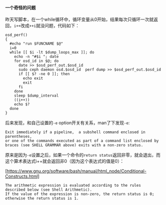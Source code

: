 #### 一个奇怪的问题
昨天写脚本，在一个while循环中，循环变量从0开始，结果每次只循环一次就返回，`i++`改成`++i`就没问题，代码如下：
```
osd_perf()
{
  #echo "run $FUNCNAME $@"
  i=0
  while [[ $i -lt $dump_loops_max ]]; do
    echo -n "#$i "; date
    for osd_id in $@; do
      date >> $osd_perf_out.$osd_id
      sudo ceph daemon osd.$osd_id  perf dump >> $osd_perf_out.$osd_id
      if [[ $? -ne 0 ]]; then
        echo exit
        exit
      fi
    done
    sleep $dump_interval
    ((i++))
    echo $?
  done
}
```
后来发现，和自己设置的`-e` option开关有关系，man了下发现`-e`:
```
Exit immediately if a pipeline,  a subshell command enclosed in parentheses,
or one of the commands executed as part of a command list enclosed by braces (see SHELL GRAMMAR above) exits with a non-zero status. 
```
原来是因为`-e`设置之后，如果一个命令的`return status`返回非零，就会退出，而这个算术表达式i++就会返回非0（因为这个表达式的值是0）：

[https://www.gnu.org/software/bash/manual/html_node/Conditional-Constructs.html]
```
The arithmetic expression is evaluated according to the rules described below (see Shell Arithmetic).
If the value of the expression is non-zero, the return status is 0; otherwise the return status is 1. 
```
